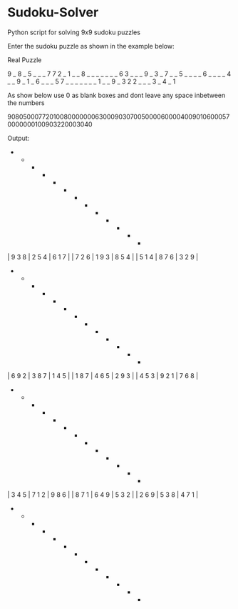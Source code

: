 # Sudoku-Solver
Python script for solving 9x9 sudoku puzzles

Enter the sudoku puzzle as shown in the example below:

Real Puzzle

9 _ 8 _ 5 _ _ _ 7
7 2 _ 1 _ _ 8 _ _
_ _ _ _ _ 6 3 _ _
_ 9 _ 3 _ 7 _ _ 5
_ _ _ _ 6 _ _ _ _
4 _ _ 9 _ 1 _ 6 _
_ _ 5 7 _ _ _ _ _
_ _ 1 _ _ 9 _ 3 2
2 _ _ _ 3 _ 4 _ 1

As show below use 0 as blank boxes and dont leave any space inbetween the numbers

90805000772010080000000630009030700500006000040090106000570000000100903220003040

Output:

+ - - - + - - - + - - - +
| 9 3 8 | 2 5 4 | 6 1 7 |
| 7 2 6 | 1 9 3 | 8 5 4 |
| 5 1 4 | 8 7 6 | 3 2 9 |
+ - - - + - - - + - - - +
| 6 9 2 | 3 8 7 | 1 4 5 |
| 1 8 7 | 4 6 5 | 2 9 3 |
| 4 5 3 | 9 2 1 | 7 6 8 |
+ - - - + - - - + - - - +
| 3 4 5 | 7 1 2 | 9 8 6 |
| 8 7 1 | 6 4 9 | 5 3 2 |
| 2 6 9 | 5 3 8 | 4 7 1 |
+ - - - + - - - + - - - +
